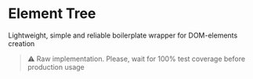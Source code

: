 # Element Tree

Lightweight, simple and reliable boilerplate wrapper for DOM-elements creation

> ⚠️ Raw implementation. Please, wait for 100% test coverage before production usage
